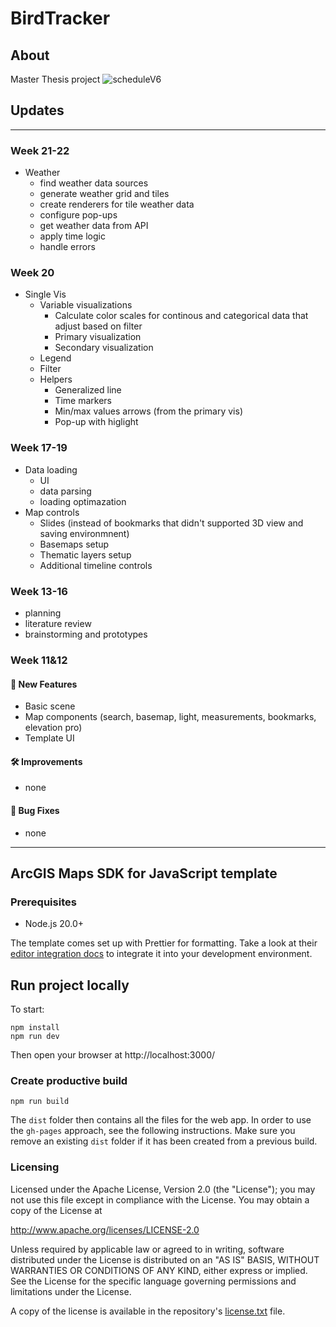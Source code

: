 # BirdTracker

## About
Master Thesis project
![scheduleV6](https://github.com/user-attachments/assets/a3b9c464-2741-457f-81ca-d6f55e65b11c)

## Updates
---

### Week 21-22
- Weather
  - find weather data sources
  - generate weather grid and tiles
  - create renderers for tile weather data
  - configure pop-ups
  - get weather data from API
  - apply time logic
  - handle errors

### Week 20
- Single Vis
  - Variable visualizations
  	- Calculate color scales for continous and categorical data that adjust based on filter
  	- Primary visualization
  	- Secondary visualization
  - Legend
  - Filter
  - Helpers
  	- Generalized line
  	- Time markers
  	- Min/max values arrows (from the primary vis)
  	- Pop-up with higlight

### Week 17-19
- Data loading
  - UI
  - data parsing
  - loading optimazation
- Map controls
  - Slides (instead of bookmarks that didn't supported 3D view and saving environmnent)
  - Basemaps setup
  - Thematic layers setup
  - Additional timeline controls

   
### Week 13-16
- planning
- literature review
- brainstorming and prototypes

### Week 11&12

#### 🚀 New Features
- Basic scene
- Map components (search, basemap, light, measurements, bookmarks, elevation pro)
- Template UI
  
#### 🛠 Improvements
- none

#### 🐛 Bug Fixes
- none
---

## ArcGIS Maps SDK for JavaScript template

### Prerequisites

- Node.js 20.0+

The template comes set up with Prettier for formatting. Take a look at their [editor integration docs](https://prettier.io/docs/en/editors) to integrate it into your development environment.

## Run project locally

To start:
```
npm install
npm run dev
```
Then open your browser at http://localhost:3000/

### Create productive build

```
npm run build
```
The `dist` folder then contains all the files for the web app.
In order to use the `gh-pages` approach, see the following instructions. Make sure you remove an existing `dist` folder if it has been created from a previous build.

### Licensing

Licensed under the Apache License, Version 2.0 (the "License");
you may not use this file except in compliance with the License.
You may obtain a copy of the License at

http://www.apache.org/licenses/LICENSE-2.0

Unless required by applicable law or agreed to in writing, software
distributed under the License is distributed on an "AS IS" BASIS,
WITHOUT WARRANTIES OR CONDITIONS OF ANY KIND, either express or implied.
See the License for the specific language governing permissions and
limitations under the License.

A copy of the license is available in the repository's [license.txt](./license.txt) file.
